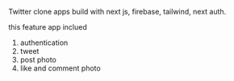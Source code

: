Twitter clone apps build with next js, firebase, tailwind, next auth.

this feature app inclued
1. authentication
2. tweet
3. post photo
4. like and comment photo

